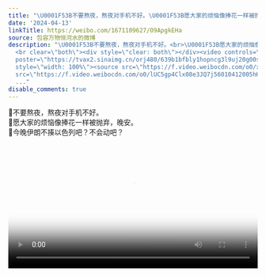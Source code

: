 ```yaml
---
title: "\U0001F53B不要熬夜，熬夜对手机不好。\U0001F53B愿大家的烦恼像捧花一样被抛弃，晚安。\U0001F53B今晚伊朗不揍以色列吧？不会动吧？"
date: '2024-04-13'
linkTitle: https://weibo.com/1671109627/O9ApgkEHa
source: 包容万物恒河水的微博
description: "\U0001F53B不要熬夜，熬夜对手机不好。<br>\U0001F53B愿大家的烦恼像捧花一样被抛弃，晚安。<br>\U0001F53B今晚伊朗不揍以色列吧？不会动吧？
  <br clear=\"both\"><div style=\"clear: both\"></div><video controls=\"controls\"
  poster=\"https://tvax2.sinaimg.cn/orj480/639b1bfbly1hopncg3l9uj20g00sgt9q.jpg\"
  style=\"width: 100%\"><source src=\"https://f.video.weibocdn.com/o0/xmRKHlIOlx08e3JPT7Rm010412005Caj0E010.mp4?label=mp4_720p&amp;template=576x1024.24.0&amp;ori=0&amp;ps=1CwnkDw1GXwCQx&amp;Expires=1713043853&amp;ssig=X7UFOz0sXo&amp;KID=unistore,video\"><source
  src=\"https://f.video.weibocdn.com/o0/lUC5gp4Clx08e3JQ7j56010412005hKx0E010.mp4?label=mp4_hd&amp;
  ..."
disable_comments: true
---
```

🔻不要熬夜，熬夜对手机不好。<br>🔻愿大家的烦恼像捧花一样被抛弃，晚安。<br>🔻今晚伊朗不揍以色列吧？不会动吧？ <br clear="both"><div style="clear: both"></div><video controls="controls" poster="https://tvax2.sinaimg.cn/orj480/639b1bfbly1hopncg3l9uj20g00sgt9q.jpg" style="width: 100%"><source src="https://f.video.weibocdn.com/o0/xmRKHlIOlx08e3JPT7Rm010412005Caj0E010.mp4?label=mp4_720p&amp;template=576x1024.24.0&amp;ori=0&amp;ps=1CwnkDw1GXwCQx&amp;Expires=1713043853&amp;ssig=X7UFOz0sXo&amp;KID=unistore,video"><source src="https://f.video.weibocdn.com/o0/lUC5gp4Clx08e3JQ7j56010412005hKx0E010.mp4?label=mp4_hd&amp; ...